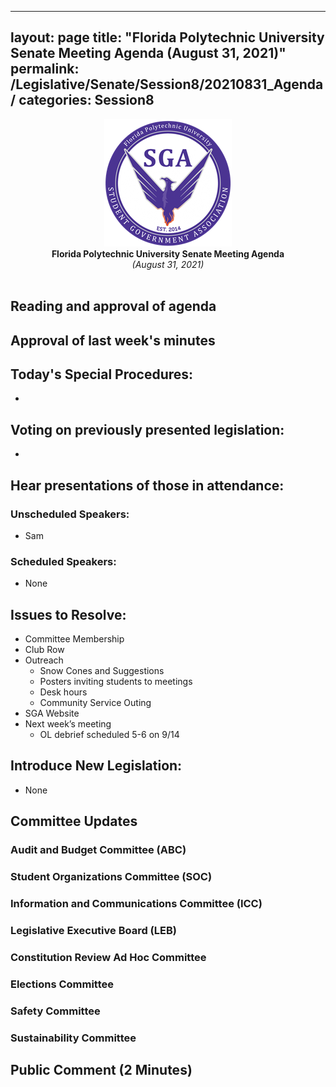 
---
layout: page
title: "Florida Polytechnic University Senate Meeting Agenda (August 31, 2021)"
permalink: /Legislative/Senate/Session8/20210831_Agenda/
categories: Session8
---

<div style="text-align: center"><img src="/assets/SGASeal.png" /></div>

<center><b>Florida Polytechnic University Senate Meeting Agenda</b></center>
<center><em>(August 31, 2021)</em></center>
<br>

## Reading and approval of agenda

## Approval of last week's minutes

## Today's Special Procedures:
- 

## Voting on previously presented legislation:
- 

## Hear presentations of those in attendance:

### Unscheduled Speakers:
- Sam

### Scheduled Speakers:
- None

## Issues to Resolve:
- Committee Membership 
- Club Row 
- Outreach 
  - Snow Cones and Suggestions 
  - Posters inviting students to meetings 
  - Desk hours 
  - Community Service Outing 
- SGA Website 
- Next week’s meeting 
  - OL debrief scheduled 5-6 on 9/14 

## Introduce New Legislation:
- None

## Committee Updates

### Audit and Budget Committee (ABC)
### Student Organizations Committee (SOC)
### Information and Communications Committee (ICC)
### Legislative Executive Board (LEB)
### Constitution Review Ad Hoc Committee
### Elections Committee
### Safety Committee
### Sustainability Committee

## Public Comment (2 Minutes)